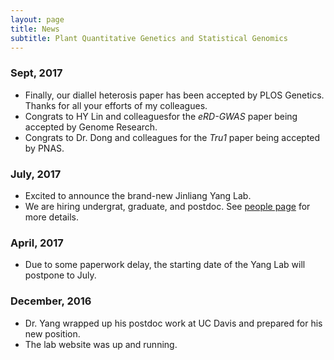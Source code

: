 ```yaml
---
layout: page
title: News
subtitle: Plant Quantitative Genetics and Statistical Genomics
---
```


### Sept, 2017
- Finally, our diallel heterosis paper has been accepted by PLOS Genetics. Thanks for all your efforts of my colleagues.
- Congrats to HY Lin and colleaguesfor the *eRD-GWAS* paper being accepted by Genome Research.  
- Congrats to Dr. Dong and colleagues for the *Tru1* paper being accepted by PNAS.

### July, 2017
- Excited to announce the brand-new Jinliang Yang Lab.
- We are hiring undergrat, graduate, and postdoc. See [people page](http://jyanglab.com/people/) for more details.

### April, 2017
- Due to some paperwork delay, the starting date of the Yang Lab will postpone to July.

### December, 2016
- Dr. Yang wrapped up his postdoc work at UC Davis and prepared for his new position.
- The lab website was up and running.

